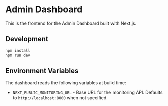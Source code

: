 # Admin Dashboard

This is the frontend for the Admin Dashboard built with Next.js.

## Development

```bash
npm install
npm run dev
```

## Environment Variables

The dashboard reads the following variables at build time:

- `NEXT_PUBLIC_MONITORING_URL` - Base URL for the monitoring API. Defaults to
  `http://localhost:8000` when not specified.
